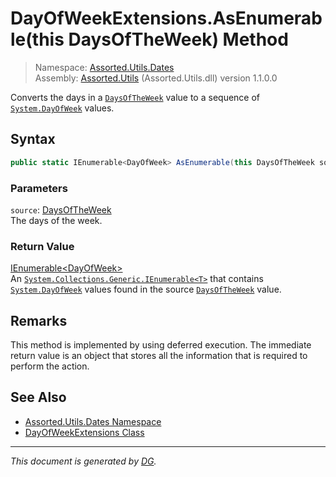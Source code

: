 ﻿# DayOfWeekExtensions.AsEnumerable(this DaysOfTheWeek) Method

> Namespace: [Assorted.Utils.Dates](index.md#assortedutilsdates-namespace)\
> Assembly: [Assorted.Utils](index.md) (Assorted.Utils.dll) version 1.1.0.0

Converts the days in a [`DaysOfTheWeek`](Assorted.Utils.Dates.DaysOfTheWeek.md) value to a sequence of [`System.DayOfWeek`](https://docs.microsoft.com/en-us/dotnet/api/system.dayofweek) values.

## Syntax

```csharp
public static IEnumerable<DayOfWeek> AsEnumerable(this DaysOfTheWeek source)
```

### Parameters

`source`: [DaysOfTheWeek](Assorted.Utils.Dates.DaysOfTheWeek.md)\
The days of the week.

### Return Value

[IEnumerable\<DayOfWeek>](https://docs.microsoft.com/en-us/dotnet/api/system.collections.generic.ienumerable-1)\
An [`System.Collections.Generic.IEnumerable<T>`](https://docs.microsoft.com/en-us/dotnet/api/system.collections.generic.ienumerable-1) that contains [`System.DayOfWeek`](https://docs.microsoft.com/en-us/dotnet/api/system.dayofweek) values found in the source [`DaysOfTheWeek`](Assorted.Utils.Dates.DaysOfTheWeek.md) value.

## Remarks

This method is implemented by using deferred execution. The immediate return value is an object that stores all the information that is required to perform the action.

## See Also

- [Assorted.Utils.Dates Namespace](index.md#assortedutilsdates-namespace)
- [DayOfWeekExtensions Class](Assorted.Utils.Dates.DayOfWeekExtensions.md)

---

_This document is generated by [DG](https://github.com/Khojasteh/dg)._
